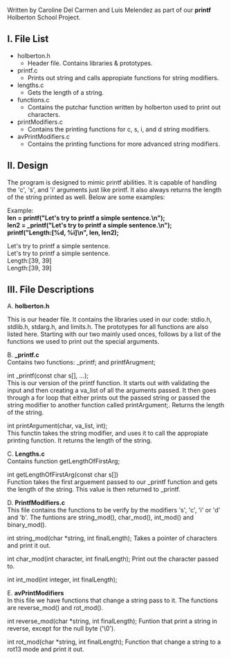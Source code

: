 Written by Caroline Del Carmen and Luis Melendez
as part of our **printf** Holberton School Project.

I. File List
------------
- holberton.h  
  - Header file. Contains libraries & prototypes.  
- printf.c  
  - Prints out string and calls appropiate functions for string modifiers.  
- lengths.c  
  - Gets the length of a string.  
- functions.c  
  - Contains the putchar function written by holberton used to print out characters.  
- printModifiers.c  
  - Contains the printing functions for c, s, i, and d string modifiers.  
- avPrintModifiers.c  
  - Contains the printing functions for more advanced string modifiers.  

II. Design
----------
The program is designed to mimic printf abilities. It is capable of handling
the 'c', 's', and 'i' arguments just like printf. It also always returns the length of
the string printed as well. Below are some examples:

Example:  
**len = printf("Let's try to printf a simple sentence.\n");**  
**len2 = _printf("Let's try to printf a simple sentence.\n");**  
**printf("Length:[%d, %i]\n", len, len2);**  

Let's try to printf a simple sentence.  
Let's try to printf a simple sentence.  
Length:[39, 39]  
Length:[39, 39]  

III. File Descriptions
----------------------
A. **holberton.h**  

This is our header file. It contains the libraries used in our code:
stdio.h, stdlib.h, stdarg.h, and limits.h. The prototypes for all functions are
also listed here. Starting with our two mainly used onces, follows by a list of the
functions we used to print out the special arguments.

B. **_printf.c**  
Contains two functions: _printf; and printfArugment;  

int _printf(const char s[], ...);  
This is our version of the printf function. It starts out with validating the input and then
creating a va_list of all the arguments passed. It then goes through a for loop that either
prints out the passed string or passed the string modifier to another function called
printArgument;. Returns the length of the string.

int printArgument(char, va_list, int);  
This functin takes the string modifier, and uses it to call the appropiate printing function.
It returns the length of the string.

C. **Lengths.c**  
Contains function getLengthOfFirstArg;  

int getLengthOfFirstArg(const char s[])  
Function takes the first arguement passed to our _printf function and gets the length of the
string. This value is then returned to _printf.

D. **PrintfModifiers.c**  
This file contains the functions to be verify by the modifiers 's', 'c', 'i' or 'd' and 'b'. The funtions are string_mod(), char_mod(), int_mod() and binary_mod().

int string_mod(char *string, int finalLength);
Takes a pointer of characters and print it out.

int char_mod(int character, int finalLength);
Print out the character passed to.

int int_mod(int integer, int finalLength);

E. **avPrintModifiers**  
In this file we have functions that change a string pass to it. The functions are reverse_mod() and rot_mod().

int reverse_mod(char *string, int finalLength);
Funtion that print a string in reverse, except for the null byte ('\0').

int rot_mod(char *string, int finalLength);
Function that change a string to a rot13 mode and print it out.

